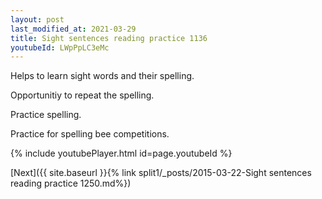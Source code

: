 ```yaml
---
layout: post
last_modified_at: 2021-03-29
title: Sight sentences reading practice 1136
youtubeId: LWpPpLC3eMc
---
```

 
 
Helps to learn sight words and their spelling.

Opportunitiy to repeat the spelling. 

Practice spelling. 
 
Practice for spelling bee competitions. 
 
{% include youtubePlayer.html id=page.youtubeId %}
 
 

[Next]({{ site.baseurl }}{% link  split1/_posts/2015-03-22-Sight sentences reading practice 1250.md%})
 
